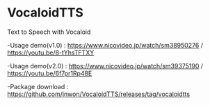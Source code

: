 # VocaloidTTS
Text to Speech with Vocaloid

-Usage demo(v1.0) : https://www.nicovideo.jp/watch/sm38950276  /  https://youtu.be/8-tYhsTFTXY

-Usage demo(v2.0) : https://www.nicovideo.jp/watch/sm39375190 / https://youtu.be/6f7pr1Rp48E

-Package download : https://github.com/jnwon/VocaloidTTS/releases/tag/vocaloidtts
